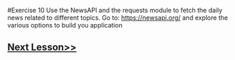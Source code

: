 #Exercise 10
Use the NewsAPI and the requests module to fetch the daily news related to different topics. Go to: https://newsapi.org/ and explore the various options to build you application
## [Next Lesson>>](https://github.com/Harshita1303/Python-CodewithHarry/blob/main/94-Day-94-Exercise-11/.tutorial/Tutorial.md)

